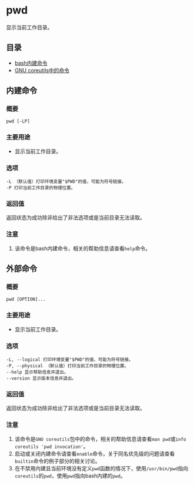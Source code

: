 # pwd

显示当前工作目录。

## 目录

* [bash内建命令](pwd.md#内建命令)
* [GNU coreutils中的命令](pwd.md#外部命令)

## 内建命令

### 概要

```text
pwd [-LP]
```

### 主要用途

* 显示当前工作目录。

### 选项

```text
-L （默认值）打印环境变量"$PWD"的值，可能为符号链接。
-P 打印当前工作目录的物理位置。
```

### 返回值

返回状态为成功除非给出了非法选项或是当前目录无法读取。

### 注意

1. 该命令是bash内建命令，相关的帮助信息请查看`help`命令。

## 外部命令

### 概要

```text
pwd [OPTION]...
```

### 主要用途

* 显示当前工作目录。

### 选项

```text
-L, --logical 打印环境变量"$PWD"的值，可能为符号链接。
-P, --physical （默认值）打印当前工作目录的物理位置。
--help 显示帮助信息并退出。
--version 显示版本信息并退出。
```

### 返回值

返回状态为成功除非给出了非法选项或是当前目录无法读取。

### 注意

1. 该命令是`GNU coreutils`包中的命令，相关的帮助信息请查看`man pwd`或`info coreutils 'pwd invocation'`。
2. 启动或关闭内建命令请查看`enable`命令，关于同名优先级的问题请查看`builtin`命令的例子部分的相关讨论。
3. 在不禁用内建且当前环境没有定义`pwd`函数的情况下，使用`/usr/bin/pwd`指向`coreutils`的`pwd`，使用`pwd`指向bash内建的`pwd`。

